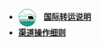 - <img src="images/logo.png" width="31px;" align=center />　**[国际转运说明](/readme.md)**
- **<font>[渠道操作细则](/requirement/readme.md)</font>**
